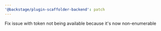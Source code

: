 ```yaml
---
'@backstage/plugin-scaffolder-backend': patch
---
```


Fix issue with token not being available because it's now non-enumerable
